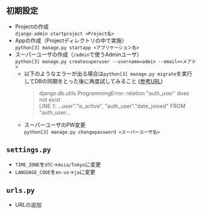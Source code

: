 ## 初期設定
- Projectの作成  
  `django-admin startproject <Project名>`
- Appの作成（Projectディレクトリの中で実施）  
  `python[3] manage.py startapp <アプリケーション名>`
- スーパーユーザの作成（`/admin`で使うAdminユーザ）  
  `python[3] manage.py createsuperuser --username=admin --email=<メアド>`
  - 以下のようなエラーが出る場合は`python[3] manage.py migrate`を実行してDBの同期をとった後に再度試してみること ([参考URL](https://genchan.net/it/programming/python/django/11480/))
    > django.db.utils.ProgrammingError: relation "auth_user" does not exist  
    > LINE 1: ...user"."is_active", "auth_user"."date_joined" FROM "auth_user...
  - スーパーユーザのPW変更  
    `python[3] manage.py changepassword <スーパーユーザ名>`

## `settings.py`
- `TIME_ZONE`を`UTC`→`Asia/Tokyo`に変更
- `LANGUAGE_CODE`を`en-us`→`ja`に変更

## `urls.py`
- URLの追加
